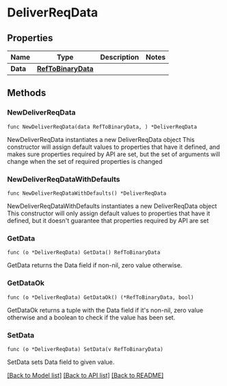 # DeliverReqData

## Properties

Name | Type | Description | Notes
------------ | ------------- | ------------- | -------------
**Data** | [**RefToBinaryData**](RefToBinaryData.md) |  | 

## Methods

### NewDeliverReqData

`func NewDeliverReqData(data RefToBinaryData, ) *DeliverReqData`

NewDeliverReqData instantiates a new DeliverReqData object
This constructor will assign default values to properties that have it defined,
and makes sure properties required by API are set, but the set of arguments
will change when the set of required properties is changed

### NewDeliverReqDataWithDefaults

`func NewDeliverReqDataWithDefaults() *DeliverReqData`

NewDeliverReqDataWithDefaults instantiates a new DeliverReqData object
This constructor will only assign default values to properties that have it defined,
but it doesn't guarantee that properties required by API are set

### GetData

`func (o *DeliverReqData) GetData() RefToBinaryData`

GetData returns the Data field if non-nil, zero value otherwise.

### GetDataOk

`func (o *DeliverReqData) GetDataOk() (*RefToBinaryData, bool)`

GetDataOk returns a tuple with the Data field if it's non-nil, zero value otherwise
and a boolean to check if the value has been set.

### SetData

`func (o *DeliverReqData) SetData(v RefToBinaryData)`

SetData sets Data field to given value.



[[Back to Model list]](../README.md#documentation-for-models) [[Back to API list]](../README.md#documentation-for-api-endpoints) [[Back to README]](../README.md)


